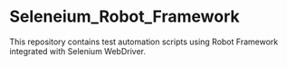 # Seleneium_Robot_Framework
This repository contains test automation scripts using Robot Framework integrated with Selenium WebDriver.
